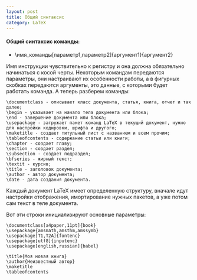 ```yaml
---
layout: post
title: Общий синтаксис
category: LaTeX
--- 
```

#### Общий синтаксис команды:

- \имя_команды[параметр1,параметр2]{аргумент1}{аргумент2}

Имя инструкции чувствительно к регистру и она должна обязательно начинаться с косой черты. Некоторым командам передаются параметры, они настраивают их особенности работы, а в фигурных скобках передаются аргументы, это данные, с которыми будет работать команда. А теперь разберем команды:

    \documentclass - описывает класс документа, статья, книга, отчет и так далее;
    \begin - указывает на начало тела документа или блока;
    \end - завершение документа или блока;
    \usepackage - загружает пакет команд LaTeX в текущий документ, нужно для настройки кодировки, шрифта и другого;
    \maketitle - создает титульный лист с названием и всем прочим;
    \tableofcontents - содержание статьи или книги;
    \chapter - создает главу;
    \section - создает раздел;
    \subsection - создает подраздел;
    \bfseries - жирный текст;
    \textit - курсив;
    \title - заголовок документа;
    \author - автор документа;
    \date - дата создания документа.

Каждый документ LaTeX имеет определенную структуру, вначале идут настройки отображения, имортирование нужных пакетов, а уже потом сам текст в теле документа. 

Вот эти строки инициализируют основные параметры:
```
\documentclass[a4paper,11pt]{book}
\usepackage{amsmath,amsthm,amssymb}
\usepackage[T1,T2A]{fontenc}
\usepackage[utf8]{inputenc}
\usepackage[english,russian]{babel}

\title{Моя новая книга}
\author{Неизвестный автор}
\maketitle
\tableofcontents
```